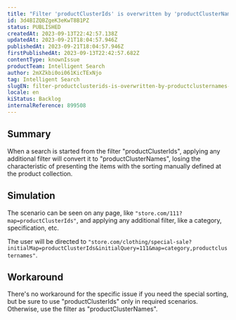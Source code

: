 ```yaml
---
title: "Filter 'productClusterIds' is overwritten by 'productClusterNames' while applying additional filters"
id: 3d4BIZQBZgeK3eKwT8B1PZ
status: PUBLISHED
createdAt: 2023-09-13T22:42:57.138Z
updatedAt: 2023-09-21T18:04:57.946Z
publishedAt: 2023-09-21T18:04:57.946Z
firstPublishedAt: 2023-09-13T22:42:57.682Z
contentType: knownIssue
productTeam: Intelligent Search
author: 2mXZkbi0oi061KicTExNjo
tag: Intelligent Search
slugEN: filter-productclusterids-is-overwritten-by-productclusternames-while-applying-additional-filters
locale: en
kiStatus: Backlog
internalReference: 899508
---
```


## Summary


When a search is started from the filter "productClusterIds", applying any additional filter will convert it to "productClusterNames", losing the characteristic of presenting the items with the sorting manually defined at the product collection.


##

## Simulation


The scenario can be seen on any page, like `"store.com/111?map=productClusterIds"`, and applying any additional filter, like a category, specification, etc.

The user will be directed to `"store.com/clothing/special-sale?initialMap=productClusterIds&initialQuery=111&map=category,productclusternames"`.


##

## Workaround


There's no workaround for the specific issue if you need the special sorting, but be sure to use "productClusterIds" only in required scenarios. Otherwise, use the filter as "productClusterNames".




